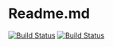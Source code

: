 # Readme.md

[![Build Status](https://travis-ci.org/locolupo/wipe.svg?branch=testing)](https://travis-ci.org/locolupo/wipe)
[![Build Status](https://locolupo.ci.cloudbees.com/job/wipe/badge/icon)](https://locolupo.ci.cloudbees.com/job/wipe/)
